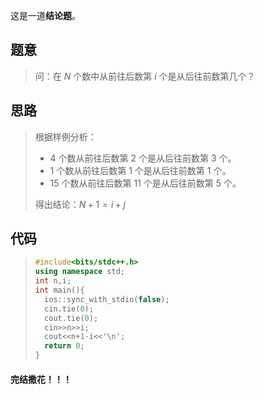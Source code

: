 这是一道**结论题**。

## 题意
>
>问：在 $N$ 个数中从前往后数第 $i$ 个是从后往前数第几个？
>
## 思路
>
>根据样例分析：
>
> - $4$ 个数从前往后数第 $2$ 个是从后往前数第 $3$ 个。
> - $1$ 个数从前往后数第 $1$ 个是从后往前数第 $1$ 个。
> - $15$ 个数从前往后数第 $11$ 个是从后往前数第 $5$ 个。
>
>得出结论：$N+1 = i+j$
>
## 代码
>```cpp
>#include<bits/stdc++.h>
>using namespace std;
>int n,i;
>int main(){
>	ios::sync_with_stdio(false);
>	cin.tie(0);
>	cout.tie(0);
>	cin>>n>>i;
>	cout<<n+1-i<<'\n';
>	return 0;
>}
>
>```
#### 完结撒花！！！